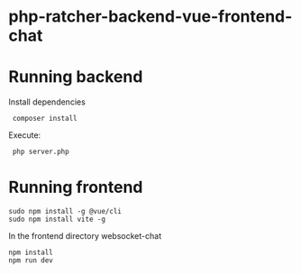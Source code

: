 # php-ratcher-backend-vue-frontend-chat

# Running backend

Install dependencies

```
 composer install
```

Execute:
```
 php server.php
```

# Running frontend

```
sudo npm install -g @vue/cli
sudo npm install vite -g
```
In the frontend directory websocket-chat

```
npm install
npm run dev
```

